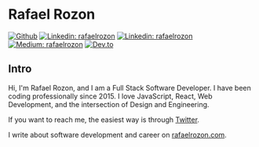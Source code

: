 # Rafael Rozon

[![Github](https://img.shields.io/badge/-GitHub-grey?style=flat-square&logo=GitHub&logoColor=white&link=https://github.com/rafaelrozon)](https://github.com/rafaelrozon)
[![Linkedin: rafaelrozon](https://img.shields.io/badge/-Twitter-blue?style=flat-square&logo=Twitter&logoColor=white&link=https://twitter.com/rafaelrozon)](https://twitter.com/rafaelrozon)
[![Linkedin: rafaelrozon](https://img.shields.io/badge/-LinkedIn-blue?style=flat-square&logo=Linkedin&logoColor=white&link=https://www.linkedin.com/in/rafaelrozon)](https://www.linkedin.com/in/rafaelrozon)
[![Medium: rafaelrozon](https://img.shields.io/badge/-Medium-black?style=flat-square&logo=Medium&logoColor=white&link=https://medium.com/@rafaelrozon)](https://medium.com/@rafaelrozon)
[![Dev.to](https://img.shields.io/badge/dev.to-0A0A0A?style=for-the-badge&logo=dev.to&logoColor=white&link=https://dev.to/rafaelrozon)](https://dev.to/rafaelrozon)

## Intro

Hi, I'm Rafael Rozon, and I am a Full Stack Software Developer. I have been coding professionally since 2015. I love JavaScript, React, Web Development, and the intersection of Design and Engineering.

If you want to reach me, the easiest way is through [Twitter](https://twitter.com/rafaelrozon).

I write about software development and career on [rafaelrozon.com](https://www.rafaelrozon.com).

